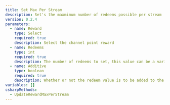 ```yaml
---
title: Set Max Per Stream
description: Set's the maxmimum number of redeems possible per stream
version: 0.2.4
parameters:
  - name: Reward
    type: Select
    required: true
    description: Select the channel point reward
  - name: Redeems
    type: int
    required: true
    description: The number of redeems to set, this value can be a variable
  - name: Additive
    type: boolean
    required: true
    description: Whether or not the redeem value is to be added to the Reward's current max per stream
variables: []
csharpMethods:
  - UpdateRewardMaxPerStream
---
```

